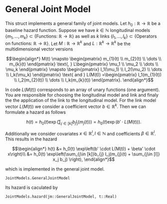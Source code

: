 # General Joint Model

This struct implements a general family of joint models. Let $h_0:\mathbb{R} \to\mathbb{R}$ be a baseline hazard function. Suppose we have $k\in \mathbb{N}$ longitudinal models $\{m_{1},\dots, m_{k}\}\subset \{\text{Functions: }\mathbb{R}\to\mathbb{R}\}$ as well as $k$ links $\{l_{1},\dots, l_{k}\}\subset \{\text{Operators on functions: }\mathbb{R}\to\mathbb{R}\}$. Let $M: \mathbb{R} \to \mathbb{R}^k$ and $L:\mathbb{R}^k \to \mathbb{R}^k$ be the multidimensional vector versions

```math
\begin{align*}
    M(t) \mapsto \begin{pmatrix}
    m_{1}(t) \\ m_{2}(t) \\ \dots \\ m_{k}(t)
\end{pmatrix} \text{, }
    L\begin{pmatrix}
    \mu_1 \\ \mu_2 \\ \dots \\ \mu_k
\end{pmatrix} \mapsto \begin{pmatrix}
    l_1(\mu_1) \\ l_2(\mu_2) \\ \dots \\ l_k(\mu_k)
\end{pmatrix} \text{ and } L(M(t)) =\begin{pmatrix}
    l_1(m_{1}(t)) \\ l_2(m_{2}(t)) \\ \dots \\ l_k(m_{k}(t))
\end{pmatrix}.
\end{align*}
```

In code $L(M(t))$ corresponds to an array of unary functions (one argument). You are responsible for choosing the longitudinal model and link and finaly the the application of the link to the longitudinal model. For the link model vector $L(M(t))$ we consider a coefficient vector $b \in \mathbb{R}^k$. Then we can formulate a hazard as follows

```math
h(t) = h_0(t) \exp\left(\sum_{j\in [k]}b_{j} l_j(m_{j}(t))  \right) = h_0(t) \exp(b' \cdot L(M(t))).
``` 
Additionally we consider covariates $x\in \mathbb{R}^l, l\in\mathbb{N}$ and coefficients $\beta \in \mathbb{R}^l$. This results in the hazard

```math
\begin{align*}
h(t) &= h_0(t) \exp\left(b' \cdot L(M(t)) + \beta' \cdot x\right)\\
     &= h_0(t) \exp\left(\sum_{j\in [k]}b_{j} l_j(m_{j}(t) + \sum_{j\in [l]} x_j  b_j)  \right),
\end{align*}
```
which is implemented in the general joint model.


```@docs
JointModels.GeneralJointModel
```

Its hazard is caculated by

```@docs
JointModels.hazard(jm::GeneralJointModel, t::Real)
```